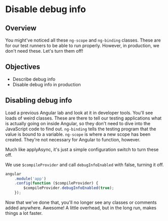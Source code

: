 # Disable debug info

## Overview

You might've noticed all these `ng-scope` and `ng-binding` classes. These are for our test runners to be able to run properly. However, in production, we don't need these. Let's turn them off!

## Objectives

- Describe debug info
- Disable debug info in production

## Disabling debug info

Load a previous Angular lab and look at it in developer tools. You'll see loads of weird classes. These are there to tell our testing applications what is actually going on inside Angular, so they don't need to dive into the JavaScript code to find out. `ng-binding` tells the testing program that the value is bound to a variable. `ng-scope` is where a new scope has been created. They're not necessary for Angular to function, however.

Much like applyAsync, it's just a simple configuration switch to turn these off.

We use `$compileProvider` and call `debugInfoEnabled` with false, turning it off.

```js
angular
	.module('app')
	.config(function ($compileProvider) {
        $compileProvider.debugInfoEnabled(true);
	});
```

Now that we've done that, you'll no longer see any classes or comments added anywhere. Awesome! A little overhead, but in the long run, makes things a lot faster.
